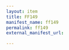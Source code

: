 ```yaml
---
layout: item
title: FF149
manifest_name: ff149
permalink: ff149
external_manifest_url: 

---
```

<!-- Add an essay or interpretive material below this line,
using HTML or markdown.  Do not modify this file above this line -->
